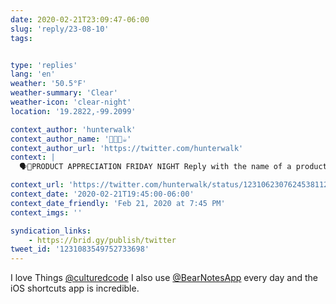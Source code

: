 ```yaml
---
date: 2020-02-21T23:09:47-06:00
slug: 'reply/23-08-10'
tags:


type: 'replies'
lang: 'en'
weather: '50.5°F'
weather-summary: 'Clear'
weather-icon: 'clear-night'
location: '19.2822,-99.2099'

context_author: 'hunterwalk'
context_author_name: '🧑🏻‍💻☕️'
context_author_url: 'https://twitter.com/hunterwalk'
context: |
  🗣️📢PRODUCT APPRECIATION FRIDAY NIGHT Reply with the name of a product (doesn't have to be tech) that you love... I'll start: ty ‪<a href="https://twitter.com/BearNotesApp">@BearNotesApp</a>‬ for making a simple yet powerful note taking app that remains independent and built with love...

context_url: 'https://twitter.com/hunterwalk/status/1231062307624538112?s=12'
context_date: '2020-02-21T19:45:00-06:00'
context_date_friendly: 'Feb 21, 2020 at 7:45 PM'
context_imgs: ''

syndication_links:
    - https://brid.gy/publish/twitter
tweet_id: '1231083549752733698'
---
```

I love Things [@culturedcode](https://twitter.com/@culturedcode) I also use [@BearNotesApp](https://twitter.com/@BearNotesApp) every day and the iOS shortcuts app is incredible. 
